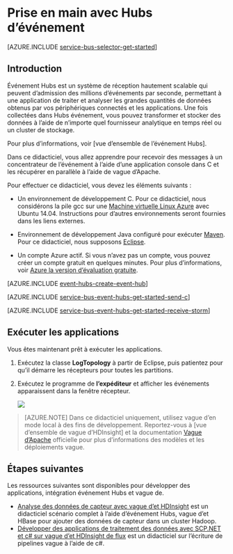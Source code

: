<properties
    pageTitle="Prise en main avec Hubs événement avec C et vague d’Apache | Microsoft Azure"
    description="Suivez ce didacticiel pour commencer à utiliser Azure événement Hubs ; envoi d’événements C et leur réception dans un cluster Apache vague."
    services="event-hubs"
    documentationCenter=""
    authors="jtaubensee"
    manager="timlt"
    editor=""/>

<tags
    ms.service="event-hubs"
    ms.workload="na"
    ms.tgt_pltfrm="c"
    ms.devlang="java"
    ms.topic="article"
    ms.date="08/16/2016"
    ms.author="jotaub;sethm"/>

# <a name="get-started-with-event-hubs"></a>Prise en main avec Hubs d’événement

[AZURE.INCLUDE [service-bus-selector-get-started](../../includes/service-bus-selector-get-started.md)]

## <a name="introduction"></a>Introduction

Événement Hubs est un système de réception hautement scalable qui peuvent d’admission des millions d’événements par seconde, permettant à une application de traiter et analyser les grandes quantités de données obtenus par vos périphériques connectés et les applications. Une fois collectées dans Hubs événement, vous pouvez transformer et stocker des données à l’aide de n’importe quel fournisseur analytique en temps réel ou un cluster de stockage.

Pour plus d’informations, voir [vue d’ensemble de l’événement Hubs].

Dans ce didacticiel, vous allez apprendre pour recevoir des messages à un concentrateur de l’événement à l’aide d’une application console dans C et les récupérer en parallèle à l’aide de vague d’Apache.

Pour effectuer ce didacticiel, vous devez les éléments suivants :

+ Un environnement de développement C. Pour ce didacticiel, nous considérons la pile gcc sur une [Machine virtuelle Linux Azure](../virtual-machines/virtual-machines-linux-quick-create-cli.md) avec Ubuntu 14.04. Instructions pour d’autres environnements seront fournies dans les liens externes.

+ Environnement de développement Java configuré pour exécuter [Maven](http://maven.apache.org/). Pour ce didacticiel, nous supposons [Eclipse](https://www.eclipse.org/).

+ Un compte Azure actif. Si vous n’avez pas un compte, vous pouvez créer un compte gratuit en quelques minutes. Pour plus d’informations, voir [Azure la version d’évaluation gratuite](https://azure.microsoft.com/pricing/free-trial/).

[AZURE.INCLUDE [event-hubs-create-event-hub](../../includes/event-hubs-create-event-hub.md)]

[AZURE.INCLUDE [service-bus-event-hubs-get-started-send-c](../../includes/service-bus-event-hubs-get-started-send-c.md)]

[AZURE.INCLUDE [service-bus-event-hubs-get-started-receive-storm](../../includes/service-bus-event-hubs-get-started-receive-storm.md)]

## <a name="run-the-applications"></a>Exécuter les applications

Vous êtes maintenant prêt à exécuter les applications.

1.  Exécutez la classe **LogTopology** à partir de Eclipse, puis patientez pour qu’il démarre les récepteurs pour toutes les partitions.

2.  Exécutez le programme de **l’expéditeur** et afficher les événements apparaissent dans la fenêtre récepteur.

    ![][23]

> [AZURE.NOTE] Dans ce didacticiel uniquement, utilisez vague d’en mode local à des fins de développement. Reportez-vous à [vue d’ensemble de vague d’HDInsight] et la documentation [Vague d’Apache] officielle pour plus d’informations des modèles et les déploiements vague.

## <a name="next-steps"></a>Étapes suivantes

Les ressources suivantes sont disponibles pour développer des applications, intégration événement Hubs et vague de.

- [Analyse des données de capteur avec vague d’et HDInsight][] est un didacticiel scénario complet à l’aide d’événement Hubs, vague d’et HBase pour ajouter des données de capteur dans un cluster Hadoop.
- [Développer des applications de traitement des données avec SCP.NET et c# sur vague d’et HDInsight de flux][] est un didacticiel sur l’écriture de pipelines vague à l’aide de c#.

<!-- Images. -->
[23]: ./media/event-hubs-c-storm-getstarted/receive-storm3.png

<!-- Links -->
[Azure classic portal]: https://manage.windowsazure.com/
[Event Processor Host]: https://www.nuget.org/packages/Microsoft.Azure.ServiceBus.EventProcessorHost
[Vue d’ensemble des Hubs événement]: event-hubs-overview.md

[Vague d’Apache]: https://storm.incubator.apache.org
[Vue d’ensemble de vague HDInsight]: ../hdinsight/hdinsight-storm-overview.md/
[Analyse des données de capteur avec vague d’et HDInsight]: ../hdinsight/hdinsight-storm-sensor-data-analysis.md
[Développer des applications de traitement des données avec SCP.NET et c# sur vague d’et HDInsight de flux]: ../hdinsight/hdinsight-storm-develop-csharp-visual-studio-topology.md
